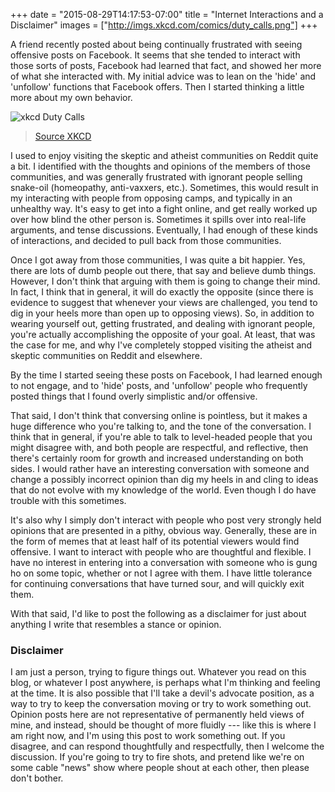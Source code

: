 +++
date = "2015-08-29T14:17:53-07:00"
title = "Internet Interactions and a Disclaimer"
images = ["http://imgs.xkcd.com/comics/duty_calls.png"]
+++

A friend recently posted about being continually frustrated with seeing offensive posts on Facebook. It seems that she tended to interact with those sorts of posts, Facebook had learned that fact, and showed her more of what she interacted with. My initial advice was to lean on the 'hide' and 'unfollow' functions that Facebook offers. Then I started thinking a little more about my own behavior.

<img alt="xkcd Duty Calls" title="What do you want me to do?  LEAVE?  Then they'll keep being wrong!" src="http://imgs.xkcd.com/comics/duty_calls.png">

> [Source XKCD](https://xkcd.com/386/)

I used to enjoy visiting the skeptic and atheist communities on Reddit quite a bit. I identified with the thoughts and opinions of the members of those communities, and was generally frustrated with ignorant people selling snake-oil (homeopathy, anti-vaxxers, etc.). Sometimes, this would result in my interacting with people from opposing camps, and typically in an unhealthy way. It's easy to get into a fight online, and get really worked up over how blind the other person is. Sometimes it spills over into real-life arguments, and tense discussions. Eventually, I had enough of these kinds of interactions, and decided to pull back from those communities.

Once I got away from those communities, I was quite a bit happier. Yes, there are lots of dumb people out there, that say and believe dumb things. However, I don't think that arguing with them is going to change their mind. In fact, I think that in general, it will do exactly the opposite (since there is evidence to suggest that whenever your views are challenged, you tend to dig in your heels more than open up to opposing views). So, in addition to wearing yourself out, getting frustrated, and dealing with ignorant people, you're actually accomplishing the opposite of your goal. At least, that was the case for me, and why I've completely stopped visiting the atheist and skeptic communities on Reddit and elsewhere.

By the time I started seeing these posts on Facebook, I had learned enough to not engage, and to 'hide' posts, and 'unfollow' people who frequently posted things that I found overly simplistic and/or offensive.

That said, I don't think that conversing online is pointless, but it makes a huge difference who you're talking to, and the tone of the conversation. I think that in general, if you're able to talk to level-headed people that you might disagree with, and both people are respectful, and reflective, then there's certainly room for growth and increased understanding on both sides. I would rather have an interesting conversation with someone and change a possibly incorrect opinion than dig my heels in and cling to ideas that do not evolve with my knowledge of the world. Even though I do have trouble with this sometimes.

It's also why I simply don't interact with people who post very strongly held opinions that are presented in a pithy, obvious way. Generally, these are in the form of memes that at least half of its potential viewers would find offensive. I want to interact with people who are thoughtful and flexible. I have no interest in entering into a conversation with someone who is gung ho on some topic, whether or not I agree with them. I have little tolerance for continuing conversations that have turned sour, and will quickly exit them.

With that said, I'd like to post the following as a disclaimer for just about anything I write that resembles a stance or opinion.

### Disclaimer

I am just a person, trying to figure things out. Whatever you read on this blog, or whatever I post anywhere, is perhaps what I'm thinking and feeling at the time. It is also possible that I'll take a devil's advocate position, as a way to try to keep the conversation moving or try to work something out. Opinion posts here are not representative of permanently held views of mine, and instead, should be thought of more fluidly --- like this is where I am right now, and I'm using this post to work something out. If you disagree, and can respond thoughtfully and respectfully, then I welcome the discussion. If you're going to try to fire shots, and pretend like we're on some cable "news" show where people shout at each other, then please don't bother.
